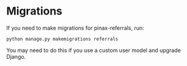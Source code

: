 # Migrations

If you need to make migrations for pinax-referrals, run:

    python manage.py makemigrations referrals

You may need to do this if you use a custom user model and upgrade
Django.

